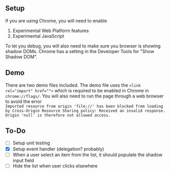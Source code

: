 ## Setup

If you are using Chrome, you will need to enable

1. Experimental Web Platform features
2. Experimental JavaScript

To let you debug, you will also need to make sure you browser is showing shadow DOMs. Chrome has a setting in the Developer Tools for "Show Shadow DOM".


## Demo

There are two demo files included. The demo file uses the ```<link rel="import" href="">``` which is required to be enabled in Chrome in ```chrome://flags/```. You will also need to run the page through a web browser to avoid the error <br />
```Imported resource from origin 'file://' has been blocked from loading by Cross-Origin Resource Sharing policy: Received an invalid response. Origin 'null' is therefore not allowed access. ```


## To-Do

- [ ] Setup unit testing
- [x] Setup event handler (delegation? probably)
- [ ] When a user select an item from the list, it should populate the shadow input field
- [ ] Hide the list when user clicks elsewhere